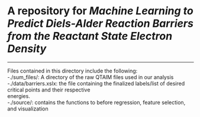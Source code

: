 # A repository for *Machine Learning to Predict Diels-Alder Reaction Barriers from the Reactant State Electron Density*
-------------------------------------------------------------------------------------------
Files contained in this directory include the following:  
-./sum_files/: A directory of the raw QTAIM files used in our analysis  
-./data/barriers.xslx: the file containing the finalized labels/list of desired critical points and their respective  
energies.  
-./source/: contains the functions to before regression, feature selection, and visualization
